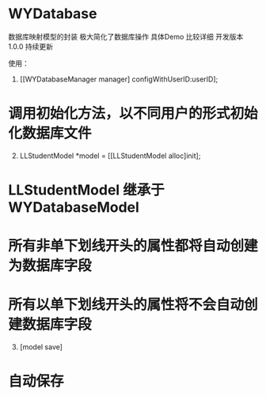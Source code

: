 # WYDatabase
数据库映射模型的封装 极大简化了数据库操作 具体Demo 比较详细
开发版本1.0.0 持续更新



使用：
1.  [[WYDatabaseManager manager] configWithUserID:userID];
#    调用初始化方法，以不同用户的形式初始化数据库文件

2.  LLStudentModel *model = [[LLStudentModel alloc]init];
#    LLStudentModel 继承于 WYDatabaseModel 
#    所有非单下划线开头的属性都将自动创建为数据库字段
#    所有以单下划线开头的属性将不会自动创建数据库字段

3.  [model save]
#    自动保存
